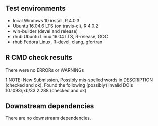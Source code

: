 ## Test environments

* local Windows 10 install, R 4.0.3
* Ubuntu 16.04.6 LTS (on travis-ci), R 4.0.2
* win-builder (devel and release)
* rhub Ubuntu Linux 16.04 LTS, R-release, GCC
* rhub Fedora Linux, R-devel, clang, gfortran

## R CMD check results

There were no ERRORs or WARNINGs

1 NOTE: New Submission, 
        Possibly mis-spelled words in DESCRIPTION (checked and ok),
        Found the following (possibly) invalid DOIs 10.1093/jxb/33.2.288 (checked and ok)

## Downstream dependencies

There are no downstream dependencies.
